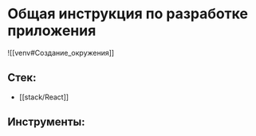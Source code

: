 # Общая инструкция по разработке приложения

![[venv#Создание_окружения]]
## Стек:
- [[stack/React]]
## Инструменты:

